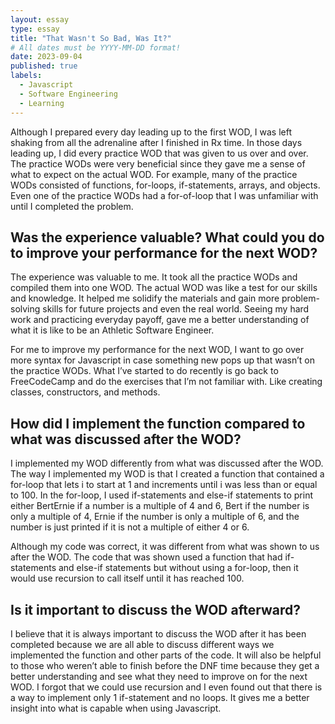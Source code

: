 ```yaml
---
layout: essay
type: essay
title: "That Wasn't So Bad, Was It?"
# All dates must be YYYY-MM-DD format!
date: 2023-09-04
published: true
labels:
  - Javascript
  - Software Engineering
  - Learning
---
```

Although I prepared every day leading up to the first WOD, I was left shaking from all the adrenaline after I finished in Rx time. In those days leading up, I did every practice WOD that was given to us over and over. The practice WODs were very beneficial since they gave me a sense of what to expect on the actual WOD. For example, many of the practice WODs consisted of functions, for-loops, if-statements, arrays, and objects. Even one of the practice WODs had a for-of-loop that I was unfamiliar with until I completed the problem. 

## Was the experience valuable? What could you do to improve your performance for the next WOD?

The experience was valuable to me. It took all the practice WODs and compiled them into one WOD. The actual WOD was like a test for our skills and knowledge. It helped me solidify the materials and gain more problem-solving skills for future projects and even the real world. Seeing my hard work and practicing everyday payoff, gave me a better understanding of what it is like to be an Athletic Software Engineer.

For me to improve my performance for the next WOD, I want to go over more syntax for Javascript in case something new pops up that wasn’t on the practice WODs. What I’ve started to do recently is go back to FreeCodeCamp and do the exercises that I’m not familiar with. Like creating classes, constructors, and methods.

##  How did I implement the function compared to what was discussed after the WOD?

I implemented my WOD differently from what was discussed after the WOD. The way I implemented my WOD is that I created a function that contained a for-loop that lets i to start at 1 and increments until i was less than or equal to 100. In the for-loop, I used if-statements and else-if statements to print either BertErnie if a number is a multiple of 4 and 6, Bert if the number is only a multiple of 4, Ernie if the number is only a multiple of 6, and the number is just printed if it is not a multiple of either 4 or 6. 

Although my code was correct, it was different from what was shown to us after the WOD. The code that was shown used a function that had if-statements and else-if statements but without using a for-loop, then it would use recursion to call itself until it has reached 100. 

## Is it important to discuss the WOD afterward?

I believe that it is always important to discuss the WOD after it has been completed because we are all able to discuss different ways we implemented the function and other parts of the code. It will also be helpful to those who weren’t able to finish before the DNF time because they get a better understanding and see what they need to improve on for the next WOD. I forgot that we could use recursion and I even found out that there is a way to implement only 1 if-statement and no loops. It gives me a better insight into what is capable when using Javascript. 
